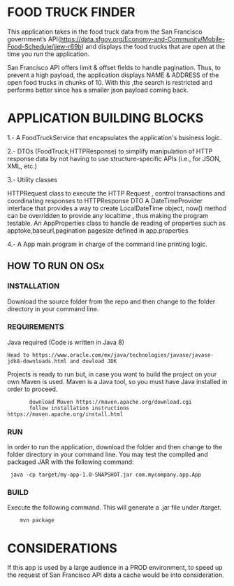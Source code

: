 # FOOD TRUCK FINDER

This application takes in the food truck data from the San Francisco government’s API(https://data.sfgov.org/Economy-and-Community/Mobile-Food-Schedule/jjew-r69b) 
and displays the food trucks that are open at the time you run the application.

San Francisco API offers limit & offset fields to handle pagination. Thus, to prevent a high payload, the application displays NAME & ADDRESS of the open food trucks in chunks of 10. 
With this ,the search is restricted and performs better since has a smaller json payload coming back. 

# APPLICATION BUILDING BLOCKS

1.- A FoodTruckService that encapsulates the application's business logic.

2.- DTOs (FoodTruck,HTTPResponse) to simplify manipulation of HTTP response data by not having to use structure-specific APIs (i.e., for JSON, XML, etc.)

3.- Utility classes

  HTTPRequest class to execute the HTTP Request , control transactions and coordinating responses to HTTPResponse DTO
  A DateTimeProvider interface that provides a way to create LocalDateTime object, now() method  can be overridden to provide any localtime , thus making the    program testable.
  An AppProperties class to handle de reading of properties such as apptoke,baseurl,pagination pagesize defined in app.properties

4.- A App main program in charge of the command line printing logic.


## HOW TO RUN ON OSx

### INSTALLATION
 Download the source folder from the repo  and then change to the folder directory in your command line. 
### REQUIREMENTS 
   Java required (Code is written in Java 8) 
    
    Head to https://www.oracle.com/mx/java/technologies/javase/javase-jdk8-downloads.html and dowload JDK
   Projects is ready to run but, in case you want to build the project on your own 
           Maven is used. Maven is a Java tool, so you must have Java installed in order to proceed.
          
           
           download Maven https://maven.apache.org/download.cgi 
           follow installation instructions https://maven.apache.org/install.html
### RUN
   In order to run the application, download the folder and then change to the folder directory in your command line.
     You may test the compiled and packaged JAR with the following command:
    
     java -cp target/my-app-1.0-SNAPSHOT.jar com.mycompany.app.App

### BUILD 
   Execute the following command. This will generate a .jar file under /target.
        
        mvn package

# CONSIDERATIONS
If this app is used by a large audience in a PROD environment, to speed up the request of San Francisco API data  a cache would be into consideration. 


